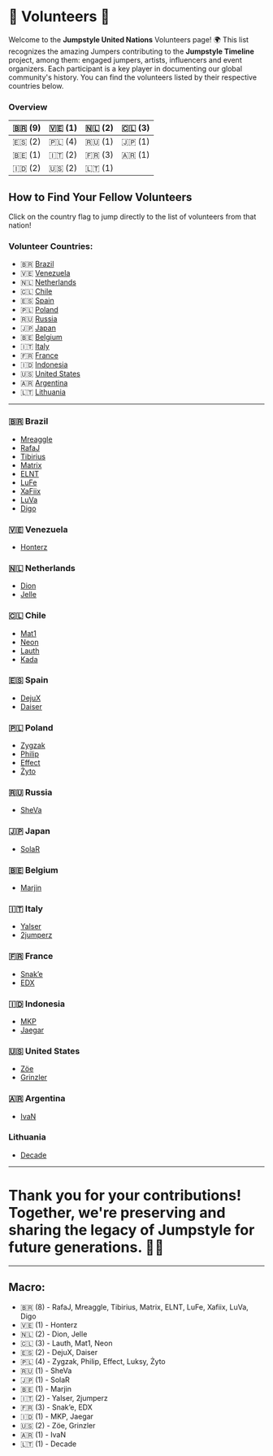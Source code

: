 # 🤝 Volunteers 🌱

Welcome to the **Jumpstyle United Nations** Volunteers page! 🌍 This list recognizes the amazing Jumpers contributing to the **Jumpstyle Timeline** project, among them: engaged jumpers, artists, influencers and event organizers. Each participant is a key player in documenting our global community's history. You can find the volunteers listed by their respective countries below.

### Overview

| 🇧🇷 (9) | 🇻🇪 (1) | 🇳🇱 (2) | 🇨🇱 (3) |
|--------|---------|---------|---------|
| 🇪🇸 (2) | 🇵🇱 (4) | 🇷🇺 (1) | 🇯🇵 (1) |
| 🇧🇪 (1) | 🇮🇹 (2) | 🇫🇷 (3) | 🇦🇷 (1) |
| 🇮🇩 (2) | 🇺🇸 (2) | 🇱🇹 (1) |         |

## How to Find Your Fellow Volunteers

Click on the country flag to jump directly to the list of volunteers from that nation!

### Volunteer Countries:

- 🇧🇷 [Brazil](#brazil)
- 🇻🇪 [Venezuela](#venezuela)
- 🇳🇱 [Netherlands](#netherlands)
- 🇨🇱 [Chile](#chile)
- 🇪🇸 [Spain](#spain)
- 🇵🇱 [Poland](#poland)
- 🇷🇺 [Russia](#russia)
- 🇯🇵 [Japan](#japan)
- 🇧🇪 [Belgium](#belgium)
- 🇮🇹 [Italy](#italy)
- 🇫🇷 [France](#france)
- 🇮🇩 [Indonesia](#indonesia)
- 🇺🇸 [United States](#united-states)
- 🇦🇷 [Argentina](#argentina)
- 🇱🇹 [Lithuania](#lithuania)
---

### 🇧🇷 Brazil

- [Mreaggle](https://youtube.com/shorts/rQW9X90GosE?si=j62eVnemRA1Tomqi)
- [RafaJ](https://www.youtube.com/watch?v=MykKtcy86h0)
- [Tibirius](https://www.tiktok.com/@tibitoker)
- [Matrix](https://www.youtube.com/watch?v=UEsnPlV6BK0)
- [ELNT](https://www.youtube.com/watch?v=pfekimxGpJI)
- [LuFe](https://www.tiktok.com/@lufefbs)
- [XaFiix](https://www.youtube.com/watch?v=24a0M-mvaJk)
- [LuVa](https://www.youtube.com/watch?v=vQ3dJW-b61U)
- [Digo](https://www.tiktok.com/@digo3492_)

### 🇻🇪 Venezuela

- [Honterz](https://www.youtube.com/watch?v=QDzlQnJdQZ0)

### 🇳🇱 Netherlands

- [Dion](https://www.youtube.com/watch?v=VFVM0Y0X9Hg)
- [Jelle](https://www.youtube.com/watch?v=bt8yiCr8rYA)

### 🇨🇱 Chile

- [Mat1](https://www.youtube.com/watch?v=_bKchyMV1Jk)
- [Neon](https://www.youtube.com/watch?v=SvcU5TYQ0rE)
- [Lauth](https://www.youtube.com/watch?v=SFzQ39aGNgQ)
- [Kada](https://www.youtube.com/watch?v=1_Z3f4ZFfxQ)


### 🇪🇸 Spain

- [DejuX](https://www.youtube.com/watch?v=jPVgsIIdS74)
- [Daiser](https://www.youtube.com/watch?v=m-cVISRWK5Y)

### 🇵🇱 Poland

- [Zygzak](https://www.youtube.com/watch?v=4bTkK6e9UWw)
- [Philip](https://www.youtube.com/watch?v=PN_u9Yuwiuw)
- [Effect](https://www.youtube.com/watch?v=smAqN_S9-4g)
- [Żyto](https://www.youtube.com/watch?v=wk1Tl1nGswg)

### 🇷🇺 Russia

- [SheVa](https://www.youtube.com/watch?v=qS9-_yTgQQA)

### 🇯🇵 Japan

- [SolaR](https://www.youtube.com/watch?v=N7gq0IPX7X8)

### 🇧🇪 Belgium

- [Marjin](https://www.youtube.com/watch?v=NEPB82CmrKc)

### 🇮🇹 Italy

- [Yalser](https://www.youtube.com/watch?v=hJJ0aRSNXdY)
- [2jumperz](https://www.youtube.com/watch?v=bHNFVX0OcG4)

### 🇫🇷 France

- [Snak’e](https://www.youtube.com/watch?v=LeOlwyupC7s)
- [EDX](https://www.youtube.com/watch?v=fxVIcp4OpeQ)

### 🇮🇩 Indonesia

- [MKP](https://www.youtube.com/watch?v=3jJh3cZB3Xk)
- [Jaegar](https://www.youtube.com/watch?v=n7lZ06jKFYU)

### 🇺🇸 United States

- [Zöe](https://www.youtube.com/watch?v=dODSFjRBjPw)
- [Grinzler](https://www.youtube.com/watch?v=w53EWqLCERI)

### 🇦🇷 Argentina

- [IvaN](https://www.youtube.com/watch?v=p6JSrUMydo8)

### Lithuania

- [Decade](https://www.youtube.com/watch?v=qdjhTgYcxA8)

---

# Thank you for your contributions! Together, we're preserving and sharing the legacy of Jumpstyle for future generations. 💪✨

---

## Macro:

- 🇧🇷 (8) - RafaJ, Mreaggle, Tibirius, Matrix, ELNT, LuFe, Xafiix, LuVa, Digo
- 🇻🇪 (1) - Honterz
- 🇳🇱 (2) - Dion, Jelle
- 🇨🇱 (3) - Lauth, Mat1, Neon
- 🇪🇸 (2) - DejuX, Daiser
- 🇵🇱 (4) - Zygzak, Philip, Effect, Luksy, Żyto
- 🇷🇺 (1) - SheVa
- 🇯🇵 (1) - SolaR
- 🇧🇪 (1) - Marjin
- 🇮🇹 (2) - Yalser, 2jumperz
- 🇫🇷 (3) - Snak’e, EDX
- 🇮🇩 (1) - MKP, Jaegar
- 🇺🇸 (2) - Zöe, Grinzler
- 🇦🇷 (1) - IvaN
- 🇱🇹 (1) - Decade